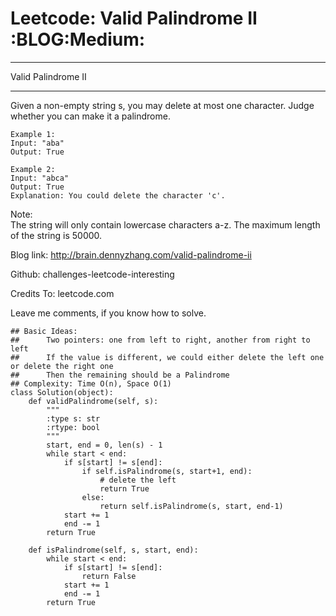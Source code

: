 # Leetcode: Valid Palindrome II     :BLOG:Medium:


---

Valid Palindrome II  

---

Given a non-empty string s, you may delete at most one character. Judge whether you can make it a palindrome.  

    Example 1:
    Input: "aba"
    Output: True

    Example 2:
    Input: "abca"
    Output: True
    Explanation: You could delete the character 'c'.

Note:  
The string will only contain lowercase characters a-z. The maximum length of the string is 50000.  

Blog link: <http://brain.dennyzhang.com/valid-palindrome-ii>  

Github: challenges-leetcode-interesting  

Credits To: leetcode.com  

Leave me comments, if you know how to solve.  

    ## Basic Ideas:
    ##      Two pointers: one from left to right, another from right to left
    ##      If the value is different, we could either delete the left one or delete the right one
    ##      Then the remaining should be a Palindrome
    ## Complexity: Time O(n), Space O(1)
    class Solution(object):
        def validPalindrome(self, s):
            """
            :type s: str
            :rtype: bool
            """
            start, end = 0, len(s) - 1
            while start < end:
                if s[start] != s[end]:
                    if self.isPalindrome(s, start+1, end):
                        # delete the left
                        return True
                    else:
                        return self.isPalindrome(s, start, end-1)
                start += 1
                end -= 1
            return True
    
        def isPalindrome(self, s, start, end):
            while start < end:
                if s[start] != s[end]:
                    return False
                start += 1
                end -= 1
            return True